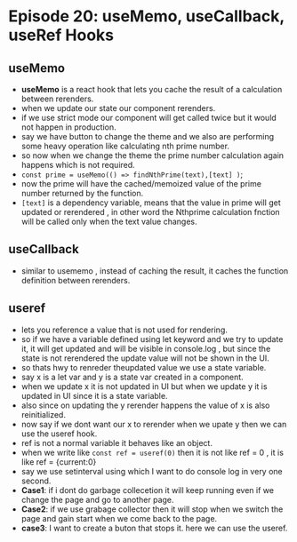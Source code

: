 # Episode 20: useMemo, useCallback, useRef Hooks

## useMemo

- **useMemo** is a react hook that lets you cache the result of a calculation between rerenders.
- when we update our state our component rerenders.
- if we use strict mode our component will get called twice but it would not happen in production.
- say we have button to change the theme and we also are performing some heavy operation like calculating nth prime number.
- so now when we change the theme the prime number calculation again happens which is not required.
- `const prime = useMemo(() => findNthPrime(text),[text] )`;
- now the prime will have the cached/memoized value of the prime number returned by the function.
- `[text]` is a dependency variable, means that the value in prime will get updated or rerendered , in other word the Nthprime calculation fnction will be called only when the text value changes.

## useCallback

- similar to usememo , instead of caching the result, it caches the function definition between rerenders.

## useref

- lets you reference a value that is not used for rendering.
- so if we have a variable defined using let keyword and we try to update it, it will get updated and will be visible in console.log , but since the state is not rerendered the update value will not be shown in the UI.
- so thats hwy to renreder theupdated value we use a state variable.
- say x is a let var and y is a state var created in a component.
- when we update x it is not updated in UI but when we update y it is updated in UI since it is a state variable.
- also since on updating the y rerender happens the value of x is also reinitialized.
- now say if we dont want our x to rerender when we upate y then we can use the useref hook.
- ref is not a normal variable it behaves like an object.
- when we write like `const ref = useref(0)` then it is not like ref = 0 , it is like ref = {current:0}
- say we use setinterval using which I want to do console log in very one second.
- **Case1**: if i dont do garbage collecetion it will keep running even if we change the page and go to another page.
- **Case2**: if we use grabage collector then it will stop when we switch the page and gain start when we come back to the page.
- **case3**: I want to create a buton that stops it. here we can use the useref.
